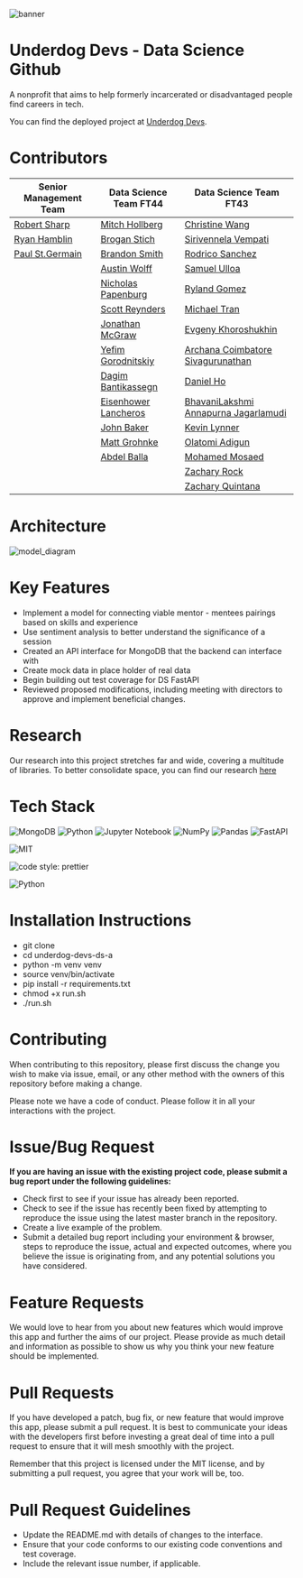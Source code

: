 ![banner](./assets/banner.png)

# Underdog Devs - Data Science Github
A nonprofit that aims to help formerly incarcerated or disadvantaged people find careers in tech.

You can find the deployed project at [Underdog Devs](https://www.underdogdevs.org/).


# Contributors
| Senior Management Team  | Data Science Team FT44                                                  | Data Science Team FT43 |
| ------------- |-------------------------------------------------------------------------| ------------ |
| [Robert Sharp](https://github.com/BrokenShell)    | [Mitch Hollberg](https://github.com/hollberg)                    | [Christine Wang](https://github.com/ChristineWangcy) |
| [Ryan Hamblin](https://github.com/ryan-hamblin)  | [Brogan Stich](https://github.com/ad-victoriam-101)            | [Sirivennela Vempati](https://github.com/sirivennelavempati) |
| [Paul St.Germain](https://github.com/paulstgermain) | [Brandon Smith](https://github.com/BrandonSmith710)                   | [Rodrico Sanchez](https://github.com/rodricobsanchez) |
| | [Austin Wolff](https://github.com/AustinJamesWolff)                     | [Samuel Ulloa](https://github.com/ulloa) |
| | [Nicholas Papenburg](https://github.com/NPAPENBURG)                     | [Ryland Gomez](https://github.com/RylandGomez) |
| | [Scott Reynders](https://github.com/wscottreynders)                     | [Michael Tran](https://github.com/mktran0417) |
| | [Jonathan McGraw](https://github.com/jonathan-mcgraw)                   | [Evgeny Khoroshukhin](https://github.com/ev-horrosh) |
| | [Yefim Gorodnitskiy](https://github.com/yefim-g)                        | [Archana Coimbatore Sivagurunathan](https://github.com/archana062031) |
| | [Dagim Bantikassegn](https://github.com/DagimB)                         | [Daniel Ho](https://github.com/djho57) |
| | [Eisenhower Lancheros](https://github.com/Ike888)                       | [BhavaniLakshmi Annapurna Jagarlamudi](https://github.com/Annapurnaj91) |
| | [John Baker](https://github.com/BakerJr1904)                            | [Kevin Lynner](https://github.com/LynnerKevin) |
| | [Matt Grohnke](https://github.com/mgrohnke)                             | [Olatomi Adigun](https://github.com/OlatomiAdigun) |
| | [Abdel Balla](https://github.com/amballa)                               | [Mohamed Mosaed](https://github.com/mohamedmosaed) |
| | | [Zachary Rock](https://github.com/ZacharyRock) |
| | | [Zachary Quintana](https://github.com/Zack-Quintana) |


# Architecture
![model_diagram](./assets/model_diagram.png)

# Key Features
- Implement a model for connecting  viable mentor - mentees pairings based on skills and experience
- Use sentiment analysis to better understand the significance of a session
- Created an API interface for MongoDB that the backend can interface with 
- Create mock data in place holder of real data 
- Begin building out test coverage for DS FastAPI
- Reviewed proposed modifications, including meeting with directors to approve and implement beneficial changes.

# Research
Our research into this project stretches far and wide, covering a multitude of libraries. To better consolidate space, you can find our research [here](https://github.com/BloomTech-Labs/underdog-devs-ds-a/tree/main/notebooks)

# Tech Stack
![MongoDB](https://img.shields.io/badge/MongoDB-%234ea94b.svg?style=for-the-badge&logo=mongodb&logoColor=white)
![Python](https://img.shields.♠io/badge/python-3670A0?style=for-the-badge&logo=python&logoColor=ffdd54)
![Jupyter Notebook](https://img.shields.io/badge/jupyter-%23FA0F00.svg?style=for-the-badge&logo=jupyter&logoColor=white)
![NumPy](https://img.shields.io/badge/numpy-%23013243.svg?style=for-the-badge&logo=numpy&logoColor=white)
![Pandas](https://img.shields.io/badge/pandas-%23150458.svg?style=for-the-badge&logo=pandas&logoColor=white)
![FastAPI](https://img.shields.io/badge/FastAPI-005571?style=for-the-badge&logo=fastapi)

![MIT](https://img.shields.io/packagist/l/doctrine/orm.svg)  

![code style: prettier](https://img.shields.io/badge/code_style-prettier-ff69b4.svg?style=flat-square) 

![Python](https://img.shields.io/pypi/pyversions/VS)

# Installation Instructions
- git clone <DS Repo URL>
- cd underdog-devs-ds-a
- python -m venv venv
- source venv/bin/activate
- pip install -r requirements.txt
- chmod +x run.sh
- ./run.sh

# Contributing
When contributing to this repository, please first discuss the change you wish to make via issue, email, or any other method with the owners of this repository before making a change.

Please note we have a code of conduct. Please follow it in all your interactions with the project.

# Issue/Bug Request
**If you are having an issue with the existing project code, please submit a bug report under the following guidelines:**

- Check first to see if your issue has already been reported.
- Check to see if the issue has recently been fixed by attempting to reproduce the issue using the latest master branch in the repository.
- Create a live example of the problem.
- Submit a detailed bug report including your environment & browser, steps to reproduce the issue, actual and expected outcomes, where you believe the issue is originating from, and any potential solutions you have considered.

# Feature Requests
We would love to hear from you about new features which would improve this app and further the aims of our project. Please provide as much detail and information as possible to show us why you think your new feature should be implemented.

# Pull Requests
If you have developed a patch, bug fix, or new feature that would improve this app, please submit a pull request. It is best to communicate your ideas with the developers first before investing a great deal of time into a pull request to ensure that it will mesh smoothly with the project.

Remember that this project is licensed under the MIT license, and by submitting a pull request, you agree that your work will be, too.

# Pull Request Guidelines
- Update the README.md with details of changes to the interface.
- Ensure that your code conforms to our existing code conventions and test coverage.
- Include the relevant issue number, if applicable.
